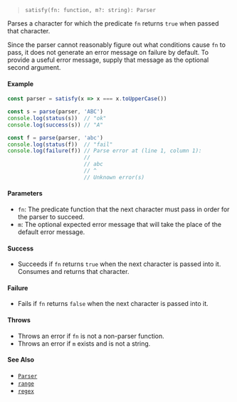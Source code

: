 <!--
 Copyright (c) 2020 Thomas J. Otterson
 
 This software is released under the MIT License.
 https://opensource.org/licenses/MIT
-->

> `satisfy(fn: function, m?: string): Parser`

Parses a character for which the predicate `fn` returns `true` when passed that character.

Since the parser cannot reasonably figure out what conditions cause `fn` to pass, it does not generate an error message on failure by default. To provide a useful error message, supply that message as the optional second argument.

#### Example

```javascript
const parser = satisfy(x => x === x.toUpperCase())

const s = parse(parser, 'ABC')
console.log(status(s))  // "ok"
console.log(success(s)) // "A"

const f = parse(parser, 'abc')
console.log(status(f))  // "fail"
console.log(failure(f)) // Parse error at (line 1, column 1):
                        //
                        // abc
                        // ^
                        // Unknown error(s)

```

#### Parameters

* `fn`: The predicate function that the next character must pass in order for the parser to succeed.
* `m`: The optional expected error message that will take the place of the default error message.

#### Success

* Succeeds if `fn` returns `true` when the next character is passed into it. Consumes and returns that character.

#### Failure

* Fails if `fn` returns `false` when the next character is passed into it. 

#### Throws

* Throws an error if `fn` is not a non-parser function.
* Throws an error if `m` exists and is not a string.

#### See Also

* [`Parser`](../types/parser.md)
* [`range`](range.md)
* [`regex`](regex.md)